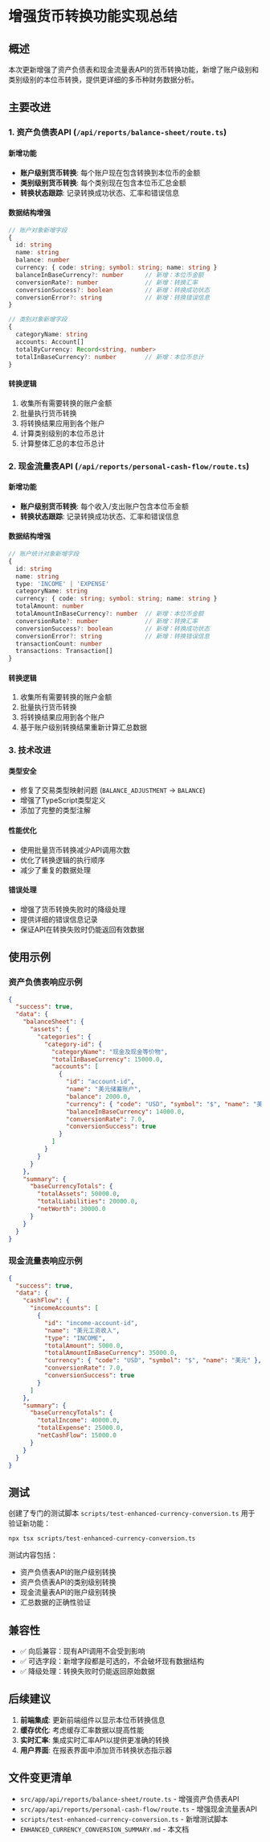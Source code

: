 # 增强货币转换功能实现总结

## 概述

本次更新增强了资产负债表和现金流量表API的货币转换功能，新增了账户级别和类别级别的本位币转换，提供更详细的多币种财务数据分析。

## 主要改进

### 1. 资产负债表API (`/api/reports/balance-sheet/route.ts`)

#### 新增功能

- **账户级别货币转换**: 每个账户现在包含转换到本位币的金额
- **类别级别货币转换**: 每个类别现在包含本位币汇总金额
- **转换状态跟踪**: 记录转换成功状态、汇率和错误信息

#### 数据结构增强

```typescript
// 账户对象新增字段
{
  id: string
  name: string
  balance: number
  currency: { code: string; symbol: string; name: string }
  balanceInBaseCurrency?: number      // 新增：本位币金额
  conversionRate?: number             // 新增：转换汇率
  conversionSuccess?: boolean         // 新增：转换成功状态
  conversionError?: string            // 新增：转换错误信息
}

// 类别对象新增字段
{
  categoryName: string
  accounts: Account[]
  totalByCurrency: Record<string, number>
  totalInBaseCurrency?: number        // 新增：本位币总计
}
```

#### 转换逻辑

1. 收集所有需要转换的账户金额
2. 批量执行货币转换
3. 将转换结果应用到各个账户
4. 计算类别级别的本位币总计
5. 计算整体汇总的本位币总计

### 2. 现金流量表API (`/api/reports/personal-cash-flow/route.ts`)

#### 新增功能

- **账户级别货币转换**: 每个收入/支出账户包含本位币金额
- **转换状态跟踪**: 记录转换成功状态、汇率和错误信息

#### 数据结构增强

```typescript
// 账户统计对象新增字段
{
  id: string
  name: string
  type: 'INCOME' | 'EXPENSE'
  categoryName: string
  currency: { code: string; symbol: string; name: string }
  totalAmount: number
  totalAmountInBaseCurrency?: number  // 新增：本位币金额
  conversionRate?: number             // 新增：转换汇率
  conversionSuccess?: boolean         // 新增：转换成功状态
  conversionError?: string            // 新增：转换错误信息
  transactionCount: number
  transactions: Transaction[]
}
```

#### 转换逻辑

1. 收集所有需要转换的账户金额
2. 批量执行货币转换
3. 将转换结果应用到各个账户
4. 基于账户级别转换结果重新计算汇总数据

### 3. 技术改进

#### 类型安全

- 修复了交易类型映射问题 (`BALANCE_ADJUSTMENT` → `BALANCE`)
- 增强了TypeScript类型定义
- 添加了完整的类型注解

#### 性能优化

- 使用批量货币转换减少API调用次数
- 优化了转换逻辑的执行顺序
- 减少了重复的数据处理

#### 错误处理

- 增强了货币转换失败时的降级处理
- 提供详细的错误信息记录
- 保证API在转换失败时仍能返回有效数据

## 使用示例

### 资产负债表响应示例

```json
{
  "success": true,
  "data": {
    "balanceSheet": {
      "assets": {
        "categories": {
          "category-id": {
            "categoryName": "现金及现金等价物",
            "totalInBaseCurrency": 15000.0,
            "accounts": [
              {
                "id": "account-id",
                "name": "美元储蓄账户",
                "balance": 2000.0,
                "currency": { "code": "USD", "symbol": "$", "name": "美元" },
                "balanceInBaseCurrency": 14000.0,
                "conversionRate": 7.0,
                "conversionSuccess": true
              }
            ]
          }
        }
      }
    },
    "summary": {
      "baseCurrencyTotals": {
        "totalAssets": 50000.0,
        "totalLiabilities": 20000.0,
        "netWorth": 30000.0
      }
    }
  }
}
```

### 现金流量表响应示例

```json
{
  "success": true,
  "data": {
    "cashFlow": {
      "incomeAccounts": [
        {
          "id": "income-account-id",
          "name": "美元工资收入",
          "type": "INCOME",
          "totalAmount": 5000.0,
          "totalAmountInBaseCurrency": 35000.0,
          "currency": { "code": "USD", "symbol": "$", "name": "美元" },
          "conversionRate": 7.0,
          "conversionSuccess": true
        }
      ]
    },
    "summary": {
      "baseCurrencyTotals": {
        "totalIncome": 40000.0,
        "totalExpense": 25000.0,
        "netCashFlow": 15000.0
      }
    }
  }
}
```

## 测试

创建了专门的测试脚本 `scripts/test-enhanced-currency-conversion.ts` 用于验证新功能：

```bash
npx tsx scripts/test-enhanced-currency-conversion.ts
```

测试内容包括：

- 资产负债表API的账户级别转换
- 资产负债表API的类别级别转换
- 现金流量表API的账户级别转换
- 汇总数据的正确性验证

## 兼容性

- ✅ 向后兼容：现有API调用不会受到影响
- ✅ 可选字段：新增字段都是可选的，不会破坏现有数据结构
- ✅ 降级处理：转换失败时仍能返回原始数据

## 后续建议

1. **前端集成**: 更新前端组件以显示本位币转换信息
2. **缓存优化**: 考虑缓存汇率数据以提高性能
3. **实时汇率**: 集成实时汇率API以提供更准确的转换
4. **用户界面**: 在报表界面中添加货币转换状态指示器

## 文件变更清单

- `src/app/api/reports/balance-sheet/route.ts` - 增强资产负债表API
- `src/app/api/reports/personal-cash-flow/route.ts` - 增强现金流量表API
- `scripts/test-enhanced-currency-conversion.ts` - 新增测试脚本
- `ENHANCED_CURRENCY_CONVERSION_SUMMARY.md` - 本文档
